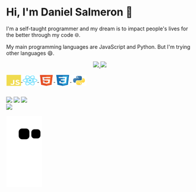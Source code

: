 # Hi, I'm Daniel Salmeron 👋

I'm a self-taught programmer and my dream is to impact people's lives for the better through my code 🌐.

My main programming languages are JavaScript and Python. But I'm trying other languages 😄.

<div align="center">
  <a href="https://github.com/DanielSalmeron3b">
  <img height="180em" src="https://github-readme-stats.vercel.app/api?username=DanielSalmeron3b&show_icons=true&theme=dark&include_all_commits=true&count_private=true"/>
  <img height="180em" src="https://github-readme-stats.vercel.app/api/top-langs/?username=DanielSalmeron3b&layout=compact&langs_count=7&theme=dark"/>
</div>
  
<div style="display: inline_block"><br>
  <img align="center" alt="Js" height="30" width="40" src="https://raw.githubusercontent.com/devicons/devicon/master/icons/javascript/javascript-plain.svg">
  <img align="center" alt="React" height="30" width="40" src="https://raw.githubusercontent.com/devicons/devicon/master/icons/react/react-original.svg">
  <img align="center" alt="HTML" height="30" width="40" src="https://raw.githubusercontent.com/devicons/devicon/master/icons/html5/html5-original.svg">
  <img align="center" alt="CSS" height="30" width="40" src="https://raw.githubusercontent.com/devicons/devicon/master/icons/css3/css3-original.svg">
  <img align="center" alt="Python" height="30" width="40" src="https://raw.githubusercontent.com/devicons/devicon/master/icons/python/python-original.svg">
  <!-- <img align="right" alt="Salmeron-pic" height="150" style="border-radius:50px;" src="https://media.discordapp.net/attachments/639956127056134178/890373478988013628/Publicacoes_Instagram_1_1.png?width=676&height=676"> -->
</div>
  
 ##
  
<div> 
  <a href="https://www.linkedin.com/in/daniel-salmerón-alvarado-780508216/" target="_blank"><img src="https://img.shields.io/badge/LinkedIn-0077B5?style=for-the-badge&logo=linkedin&logoColor=white" target="_blank"></a>
  <a href="https://www.instagram.com/salmeron.alvarado/" target="_blank"><img src="https://img.shields.io/badge/-Instagram-%23E4405F?style=for-the-badge&logo=instagram&logoColor=white" target="_blank"></a>
  <!-- <a href="https://discord.gg/wagxzStdcR" target="_blank"><img src="https://img.shields.io/badge/Discord-7289DA?style=for-the-badge&logo=discord&logoColor=white" target="_blank"></a> -->
  <a href = "mailto:danielsaytcode@gmail.com"><img src="https://img.shields.io/badge/-Gmail-%23333?style=for-the-badge&logo=gmail&logoColor=white" target="_blank"></a>
</div>
  <a href = "https://steamcommunity.com/profiles/76561199021729651/"><img src="https://img.shields.io/badge/Steam-000000?style=for-the-badge&logo=steam&logoColor=white" target="_blank"></a>
</div>

![Snake animation](https://github.com/DanielSalmeron3b/DanielSalmeron3b/blob/output/github-contribution-grid-snake.svg)

